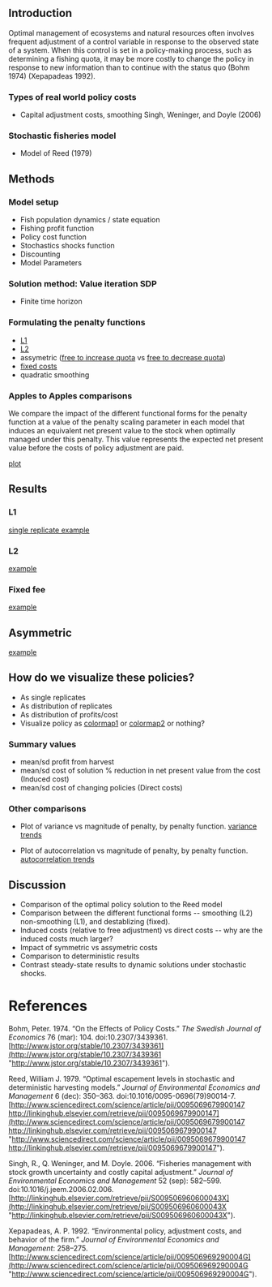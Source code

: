 Introduction
------------

Optimal management of ecosystems and natural resources often involves
frequent adjustment of a control variable in response to the observed
state of a system. When this control is set in a policy-making process,
such as determining a fishing quota, it may be more costly to change the
policy in response to new information than to continue with the status
quo (Bohm 1974) (Xepapadeas 1992).

### Types of real world policy costs

-   Capital adjustment costs, smoothing Singh, Weninger, and Doyle
    (2006)

### Stochastic fisheries model

-   Model of Reed (1979)

Methods
-------

### Model setup

-   Fish population dynamics / state equation
-   Fishing profit function
-   Policy cost function
-   Stochastics shocks function
-   Discounting
-   Model Parameters

### Solution method: Value iteration SDP

-   Finite time horizon

### Formulating the penalty functions

-   [L1](https://github.com/cboettig/pdg_control/blob/master/inst/examples/policycosts/L1.md)
-   [L2](https://github.com/cboettig/pdg_control/blob/master/inst/examples/policycosts/L2.md)
-   assymetric ([free to increase
    quota](https://github.com/cboettig/pdg_control/blob/master/inst/examples/policycosts/free_increase.md)
    vs [free to decrease
    quota](https://github.com/cboettig/pdg_control/blob/master/inst/examples/policycosts/free_decrease.md))
-   [fixed
    costs](https://github.com/cboettig/pdg_control/blob/master/inst/examples/policycosts/fixed.md)
-   quadratic smoothing

### Apples to Apples comparisons

We compare the impact of the different functional forms for the penalty
function at a value of the penalty scaling parameter in each model that
induces an equivalent net present value to the stock when optimally
managed under this penalty. This value represents the expected net
present value before the costs of policy adjustment are paid.

[plot](http://farm8.staticflickr.com/7217/7258601130_c2fc0bcfa4_o.png)

Results
-------

### L1

[single replicate
example](http://farm8.staticflickr.com/7096/7258516896_5c89f034d5_o.png)

### L2

[example](http://farm8.staticflickr.com/7214/7258563112_2f5f9ffecd_o.png)

### Fixed fee

[example](http://farm8.staticflickr.com/7093/7258506664_d6235e5f8e_o.png)

Asymmetric
----------

[example](http://farm8.staticflickr.com/7076/7258432026_d6f8179f54_o.png)

How do we visualize these policies?
-----------------------------------

-   As single replicates
-   As distribution of replicates
-   As distribution of profits/cost
-   Visualize policy as
    [colormap1](https://a248.e.akamai.net/camo.github.com/c08160f9c375b916507740264bcd8be87259815e/687474703a2f2f6661726d382e737461746963666c69636b722e636f6d2f373233352f373235383531383739325f326330306365326165655f6f2e706e67)
    or
    [colormap2](https://a248.e.akamai.net/camo.github.com/b0754b0e121edb0a8b3a79d7e46c951b84d52f48/687474703a2f2f6661726d382e737461746963666c69636b722e636f6d2f373231312f373235383531393235365f663833623537363264635f6f2e706e67)
    or nothing?

### Summary values

-   mean/sd profit from harvest
-   mean/sd cost of solution % reduction in net present value from the
    cost (Induced cost)
-   mean/sd cost of changing policies (Direct costs)

### Other comparisons

-   Plot of variance vs magnitude of penalty, by penalty function.
    [variance
    trends](http://farm8.staticflickr.com/7224/6850042286_ef81b74acc_o.png)

-   Plot of autocorrelation vs magnitude of penalty, by penalty
    function. [autocorrelation
    trends](http://farm8.staticflickr.com/7248/6996165783_41c9894bdb_o.png)

Discussion
----------

-   Comparison of the optimal policy solution to the Reed model
-   Comparison between the different functional forms -- smoothing (L2)
    non-smoothing (L1), and destablizing (fixed).
-   Induced costs (relative to free adjustment) vs direct costs -- why
    are the induced costs much larger?
-   Impact of symmetric vs assymetric costs
-   Comparison to deterministic results
-   Contrast steady-state results to dynamic solutions under stochastic
    shocks.

References
==========

Bohm, Peter. 1974. “On the Effects of Policy Costs.” *The Swedish
Journal of Economics* 76 (mar): 104. doi:10.2307/3439361.
[http://www.jstor.org/stable/10.2307/3439361](http://www.jstor.org/stable/10.2307/3439361 "http://www.jstor.org/stable/10.2307/3439361").

Reed, William J. 1979. “Optimal escapement levels in stochastic and
deterministic harvesting models.” *Journal of Environmental Economics
and Management* 6 (dec): 350–363. doi:10.1016/0095-0696(79)90014-7.
[http://www.sciencedirect.com/science/article/pii/0095069679900147
http://linkinghub.elsevier.com/retrieve/pii/0095069679900147](http://www.sciencedirect.com/science/article/pii/0095069679900147 http://linkinghub.elsevier.com/retrieve/pii/0095069679900147 "http://www.sciencedirect.com/science/article/pii/0095069679900147 http://linkinghub.elsevier.com/retrieve/pii/0095069679900147").

Singh, R., Q. Weninger, and M. Doyle. 2006. “Fisheries management with
stock growth uncertainty and costly capital adjustment.” *Journal of
Environmental Economics and Management* 52 (sep): 582–599.
doi:10.1016/j.jeem.2006.02.006.
[http://linkinghub.elsevier.com/retrieve/pii/S009506960600043X](http://linkinghub.elsevier.com/retrieve/pii/S009506960600043X "http://linkinghub.elsevier.com/retrieve/pii/S009506960600043X").

Xepapadeas, A. P. 1992. “Environmental policy, adjustment costs, and
behavior of the firm.” *Journal of Environmental Economics and
Management*: 258–275.
[http://www.sciencedirect.com/science/article/pii/009506969290004G](http://www.sciencedirect.com/science/article/pii/009506969290004G "http://www.sciencedirect.com/science/article/pii/009506969290004G").
